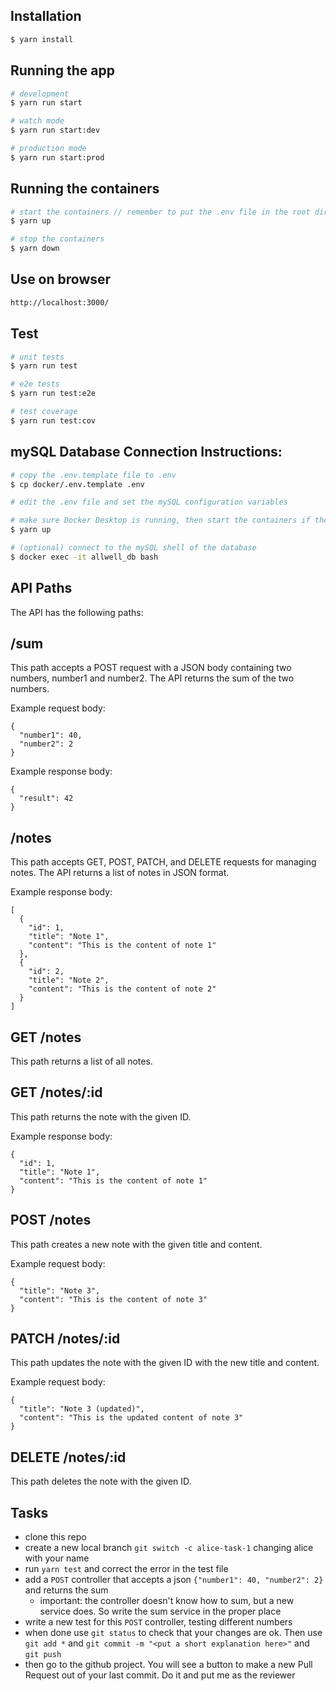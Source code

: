 ## Installation

```bash
$ yarn install
```

## Running the app

```bash
# development
$ yarn run start

# watch mode
$ yarn run start:dev

# production mode
$ yarn run start:prod
```

## Running the containers

```bash
# start the containers // remember to put the .env file in the root directory
$ yarn up

# stop the containers
$ yarn down
```

## Use on browser
```html
http://localhost:3000/
```

## Test

```bash
# unit tests
$ yarn run test

# e2e tests
$ yarn run test:e2e

# test coverage
$ yarn run test:cov
```

## mySQL Database Connection Instructions:

```bash
# copy the .env.template file to .env
$ cp docker/.env.template .env

# edit the .env file and set the mySQL configuration variables

# make sure Docker Desktop is running, then start the containers if they're not already running (this starts the database and application containers)
$ yarn up

# (optional) connect to the mySQL shell of the database
$ docker exec -it allwell_db bash
```
## API Paths

The API has the following paths:

## /sum 
This path accepts a POST request with a JSON body containing two numbers, number1 and number2. The API returns the sum of the two numbers.

Example request body:

```
{
  "number1": 40,
  "number2": 2
}
```
Example response body:
```
{
  "result": 42
}
```
## /notes
This path accepts GET, POST, PATCH, and DELETE requests for managing notes. The API returns a list of notes in JSON format.

Example response body:
```
[
  {
    "id": 1,
    "title": "Note 1",
    "content": "This is the content of note 1"
  },
  {
    "id": 2,
    "title": "Note 2",
    "content": "This is the content of note 2"
  }
]
```

## GET /notes
This path returns a list of all notes.

## GET /notes/:id
This path returns the note with the given ID.

Example response body:
```
{
  "id": 1,
  "title": "Note 1",
  "content": "This is the content of note 1"
}
```

## POST /notes
This path creates a new note with the given title and content.

Example request body:
```
{
  "title": "Note 3",
  "content": "This is the content of note 3"
}
```
## PATCH /notes/:id
This path updates the note with the given ID with the new title and content.

Example request body:
```
{
  "title": "Note 3 (updated)",
  "content": "This is the updated content of note 3"
}
```

## DELETE /notes/:id
This path deletes the note with the given ID.

## Tasks
- clone this repo
- create a new local branch `git switch -c alice-task-1` changing alice with your name
- run `yarn test` and correct the error in the test file
- add a `POST` controller that accepts a json `{"number1": 40, "number2": 2}` and returns the sum
  - important: the controller doesn't know how to sum, but a new service does. So write the sum service in the proper place
- write a new test for this `POST` controller, testing different numbers
- when done use `git status` to check that your changes are ok. Then use `git add *` and `git commit -m "<put a short explanation here>"` and `git push`
- then go to the github project. You will see a button to make a new Pull Request out of your last commit. Do it and put me as the reviewer 